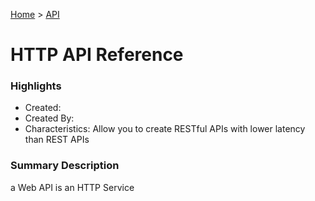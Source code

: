 [Home](../) > [API](../apis/)

# HTTP API Reference

### Highlights

- Created:
- Created By:
- Characteristics: Allow you to create RESTful APIs with lower latency than REST APIs

### Summary Description

a Web API is an HTTP Service
